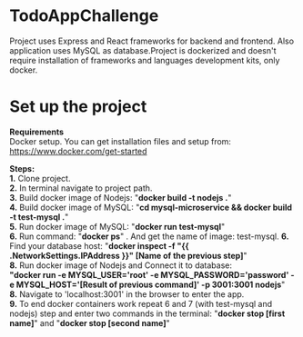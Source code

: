 # TodoAppChallenge

Project uses Express and React frameworks for backend and frontend. Also application uses MySQL as database.Project is dockerized
and doesn't require installation of frameworks and languages development kits, only docker.

# Set up the project

<b>Requirements</b></br>
Docker setup. You can get installation files and setup from: <a>https://www.docker.com/get-started</a></br>

<b>Steps: </b></br>
<b>1.</b> Clone project.</br>
<b>2.</b> In terminal navigate to project path.</br>
<b>3.</b> Build docker image of Nodejs: "<b>docker build -t nodejs .</b>"</br>
<b>4.</b> Build docker image of MySQL: "<b>cd mysql-microservice && docker build -t test-mysql .</b>"</br>
<b>5.</b> Run docker image of MySQL: "<b>docker run test-mysql</b>"</br>
<b>6.</b> Run command: "<b>docker ps</b>" . And get the name of image: test-mysql.
<b>6.</b> Find your database host: "<b>docker inspect -f "{{ .NetworkSettings.IPAddress }}" [Name of the previous step]</b>"</br>
<b>8.</b> Run docker image of Nodejs and Connect it to database:</br>
<b>"docker run -e MYSQL_USER='root' -e MYSQL_PASSWORD='password' -e MYSQL_HOST='[Result of previous command]' -p 3001:3001 nodejs</b>"</br>
<b>8.</b> Navigate to 'localhost:3001' in the browser to enter the app.</br>
<b>9.</b> To end docker containers work repeat 6 and 7 (with test-mysql and nodejs) step and  enter two commands in the terminal: "<b>docker stop [first name]</b>" and "<b>docker stop  [second name]</b>"
